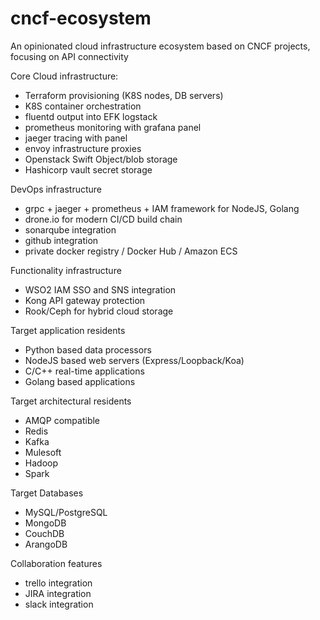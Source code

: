 # cncf-ecosystem
An opinionated cloud infrastructure ecosystem based on CNCF projects, focusing on API connectivity

Core Cloud infrastructure:
* Terraform provisioning (K8S nodes, DB servers)
* K8S container orchestration
* fluentd output into EFK logstack
* prometheus monitoring with grafana panel
* jaeger tracing with panel
* envoy infrastructure proxies
* Openstack Swift Object/blob storage
* Hashicorp vault secret storage

DevOps infrastructure
* grpc + jaeger + prometheus + IAM framework for NodeJS, Golang
* drone.io for modern CI/CD build chain
* sonarqube integration
* github integration
* private docker registry / Docker Hub / Amazon ECS

Functionality infrastructure
* WSO2 IAM SSO and SNS integration
* Kong API gateway protection
* Rook/Ceph for hybrid cloud storage

Target application residents
* Python based data processors
* NodeJS based web servers (Express/Loopback/Koa)
* C/C++ real-time applications
* Golang based applications

Target architectural residents
* AMQP compatible
* Redis
* Kafka
* Mulesoft
* Hadoop
* Spark

Target Databases
* MySQL/PostgreSQL
* MongoDB
* CouchDB
* ArangoDB

Collaboration features
* trello integration
* JIRA integration
* slack integration

